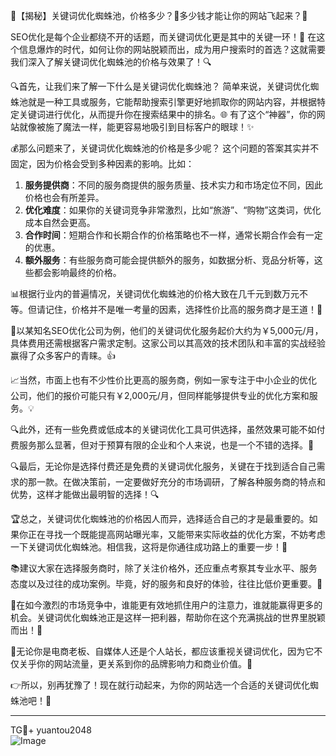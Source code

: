 🌟【揭秘】关键词优化蜘蛛池，价格多少？🤔多少钱才能让你的网站飞起来？🚀

SEO优化是每个企业都绕不开的话题，而关键词优化更是其中的关键一环！🔑 在这个信息爆炸的时代，如何让你的网站脱颖而出，成为用户搜索时的首选？这就需要我们深入了解关键词优化蜘蛛池的价格与效果了！🔍

🔍首先，让我们来了解一下什么是关键词优化蜘蛛池？
简单来说，关键词优化蜘蛛池就是一种工具或服务，它能帮助搜索引擎更好地抓取你的网站内容，并根据特定关键词进行优化，从而提升你在搜索结果中的排名。🌐 有了这个“神器”，你的网站就像被施了魔法一样，能更容易地吸引到目标客户的眼球！✨

💰那么问题来了，关键词优化蜘蛛池的价格是多少呢？
这个问题的答案其实并不固定，因为价格会受到多种因素的影响。比如：
1. **服务提供商**：不同的服务商提供的服务质量、技术实力和市场定位不同，因此价格也会有所差异。
2. **优化难度**：如果你的关键词竞争非常激烈，比如“旅游”、“购物”这类词，优化成本自然会更高。
3. **合作时间**：短期合作和长期合作的价格策略也不一样，通常长期合作会有一定的优惠。
4. **额外服务**：有些服务商可能会提供额外的服务，如数据分析、竞品分析等，这些都会影响最终的价格。

📊根据行业内的普遍情况，关键词优化蜘蛛池的价格大致在几千元到数万元不等。但请记住，价格并不是唯一考量的因素，选择性价比高的服务商才是王道！🎯

💼以某知名SEO优化公司为例，他们的关键词优化服务起价大约为￥5,000元/月，具体费用还需根据客户需求定制。这家公司以其高效的技术团队和丰富的实战经验赢得了众多客户的青睐。👍

📈当然，市面上也有不少性价比更高的服务商，例如一家专注于中小企业的优化公司，他们的报价可能只有￥2,000元/月，但同样能够提供专业的优化方案和服务。💡

🔍此外，还有一些免费或低成本的关键词优化工具可供选择，虽然效果可能不如付费服务那么显著，但对于预算有限的企业和个人来说，也是一个不错的选择。🌱

🔍最后，无论你是选择付费还是免费的关键词优化服务，关键在于找到适合自己需求的那一款。在做决策前，一定要做好充分的市场调研，了解各种服务商的特点和优势，这样才能做出最明智的选择！🔍

🏆总之，关键词优化蜘蛛池的价格因人而异，选择适合自己的才是最重要的。如果你正在寻找一个既能提高网站曝光率，又能带来实际收益的优化方案，不妨考虑一下关键词优化蜘蛛池。相信我，这将是你通往成功路上的重要一步！🌈

📚建议大家在选择服务商时，除了关注价格外，还应重点考察其专业水平、服务态度以及过往的成功案例。毕竟，好的服务和良好的体验，往往比低价更重要。💼

🚀在如今激烈的市场竞争中，谁能更有效地抓住用户的注意力，谁就能赢得更多的机会。关键词优化蜘蛛池正是这样一把利器，帮助你在这个充满挑战的世界里脱颖而出！🌟

🌈无论你是电商老板、自媒体人还是个人站长，都应该重视关键词优化，因为它不仅关乎你的网站流量，更关系到你的品牌影响力和商业价值。💪

👉所以，别再犹豫了！现在就行动起来，为你的网站选一个合适的关键词优化蜘蛛池吧！🚀

---

TG💪+ yuantou2048  
![Image](https://github.com/user-attachments/assets/42a5a4a5-fea9-4a1d-8aa0-73e57e430cca)